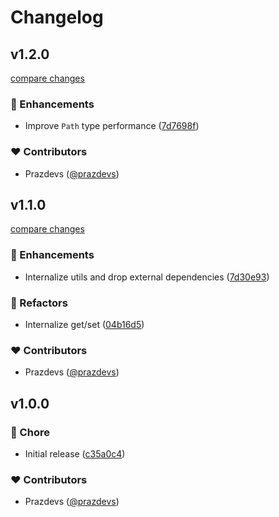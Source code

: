 # Changelog

## v1.2.0

[compare changes](https://github.com/prazdevs/deep-pick-omit/compare/v1.1.0...v1.2.0)

### 🚀 Enhancements

- Improve `Path` type performance ([7d7698f](https://github.com/prazdevs/deep-pick-omit/commit/7d7698f))

### ❤️ Contributors

- Prazdevs ([@prazdevs](https://github.com/prazdevs))

## v1.1.0

[compare changes](https://github.com/prazdevs/deep-pick-omit/compare/v1.0.0...v1.1.0)

### 🚀 Enhancements

- Internalize utils and drop external dependencies ([7d30e93](https://github.com/prazdevs/deep-pick-omit/commit/7d30e93))

### 💅 Refactors

- Internalize get/set ([04b16d5](https://github.com/prazdevs/deep-pick-omit/commit/04b16d5))

### ❤️ Contributors

- Prazdevs ([@prazdevs](https://github.com/prazdevs))

## v1.0.0

### 🏡 Chore

- Initial release ([c35a0c4](https://github.com/prazdevs/deep-pick-omit/commit/c35a0c4))

### ❤️ Contributors

- Prazdevs ([@prazdevs](https://github.com/prazdevs))
